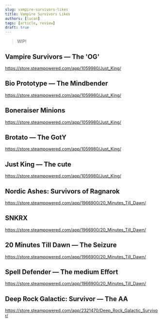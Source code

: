 ```yaml
---
slug: vampire-survivors-likes
title: Vampire Survivors Likes
authors: [lucan]
tags: [article, review]
draft: true
---
```


> WIP!

<!--truncate-->

## Vampire Survivors — The 'OG'

https://store.steampowered.com/app/1059980/Just_King/

## Bio Prototype  — The Mindbender

https://store.steampowered.com/app/1059980/Just_King/

## Boneraiser Minions

https://store.steampowered.com/app/1059980/Just_King/

## Brotato — The GotY

https://store.steampowered.com/app/1059980/Just_King/

## Just King — The cute

https://store.steampowered.com/app/1059980/Just_King/

## Nordic Ashes: Survivors of Ragnarok

https://store.steampowered.com/app/1966900/20_Minutes_Till_Dawn/

## SNKRX

https://store.steampowered.com/app/1966900/20_Minutes_Till_Dawn/

## 20 Minutes Till Dawn — The Seizure

https://store.steampowered.com/app/1966900/20_Minutes_Till_Dawn/

## Spell Defender — The medium Effort

https://store.steampowered.com/app/1966900/20_Minutes_Till_Dawn/

## Deep Rock Galactic: Survivor — The AA

https://store.steampowered.com/app/2321470/Deep_Rock_Galactic_Survivor/
